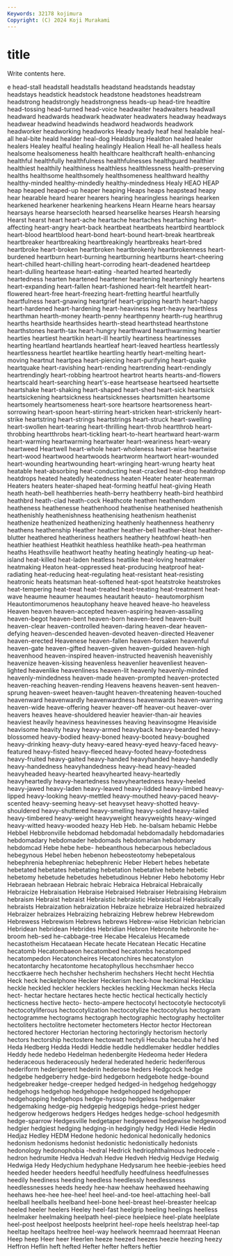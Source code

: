 ```yaml
---
Keywords: 32178 kojimura
Copyright: (C) 2024 Koji Murakami
---
```


# title

Write contents here.



e head-stall headstall headstalls headstand headstands headstay headstays headstick headstock
headstone headstones headstream headstrong headstrongly headstrongness heads-up head-tire headtire head-tossing
head-turned head-voice headwaiter headwaiters headwall headward headwards headwark headwater headwaters
headway headways headwear headwind headwinds headword headwords headwork headworker headworking
headworks Heady heady heaf heal healable heal-all heal-bite heald healder
heal-dog Healdsburg Healdton healed healer healers Healey healful healing healingly
Healion Heall he-all healless heals healsome healsomeness health healthcare healthcraft
health-enhancing healthful healthfully healthfulness healthfulnesses healthguard healthier healthiest healthily healthiness
healthless healthlessness health-preserving healths healthsome healthsomely healthsomeness healthward healthy healthy-minded
healthy-mindedly healthy-mindedness Healy HEAO HEAP heap heaped heaped-up heaper heaping
Heaps heaps heapstead heapy hear hearable heard hearer hearers hearing
hearingless hearings hearken hearkened hearkener hearkening hearkens Hearn Hearne hears
hearsay hearsays hearse hearsecloth hearsed hearselike hearses Hearsh hearsing Hearst
hearst heart heart-ache heartache heartaches heartaching heart-affecting heart-angry heart-back heartbeat
heartbeats heartbird heartblock heart-blood heartblood heart-bond heart-bound heart-break heartbreak heartbreaker
heartbreaking heartbreakingly heartbreaks heart-bred heartbroke heart-broken heartbroken heartbrokenly heartbrokenness heart-burdened
heartburn heart-burning heartburning heartburns heart-cheering heart-chilled heart-chilling heart-corroding heart-deadened heartdeep
heart-dulling heartease heart-eating -hearted hearted heartedly heartedness hearten heartened heartener
heartening hearteningly heartens heart-expanding heart-fallen heart-fashioned heart-felt heartfelt heart-flowered heart-free
heart-freezing heart-fretting heartful heartfully heartfulness heart-gnawing heartgrief heart-gripping hearth heart-happy
heart-hardened heart-hardening heart-heaviness heart-heavy hearthless hearthman hearth-money hearth-penny hearthpenny hearth-rug
hearthrug hearths hearthside hearthsides hearth-stead hearthstead hearthstone hearthstones hearth-tax heart-hungry
hearthward hearthwarming heartier hearties heartiest heartikin heart-ill heartily heartiness heartinesses
hearting heartland heartlands heartleaf heart-leaved heartless heartlessly heartlessness heartlet heartlike
heartling heartly heart-melting heart-moving heartnut heartpea heart-piercing heart-purifying heart-quake heartquake
heart-ravishing heart-rending heartrending heart-rendingly heartrendingly heart-robbing heartroot heartrot hearts hearts-and-flowers
heartscald heart-searching heart's-ease heartsease heartseed heartsette heartshake heart-shaking heart-shaped heart-shed
heart-sick heartsick heartsickening heartsickness heartsicknesses heartsmitten heartsome heartsomely heartsomeness heart-sore
heartsore heartsoreness heart-sorrowing heart-spoon heart-stirring heart-stricken heart-strickenly heart-strike heartstring heart-strings
heartstrings heart-struck heart-swelling heart-swollen heart-tearing heart-thrilling heart-throb heartthrob heart-throbbing heartthrobs
heart-tickling heart-to-heart heartward heart-warm heart-warming heartwarming heartwater heart-weariness heart-weary heartweed
Heartwell heart-whole heart-wholeness heart-wise heartwise heart-wood heartwood heartwoods heartworm heartwort
heart-wounded heart-wounding heartwounding heart-wringing heart-wrung hearty heat heatable heat-absorbing heat-conducting
heat-cracked heat-drop heatdrop heatdrops heated heatedly heatedness heaten Heater heater
heaterman Heaters heaters heater-shaped heat-forming heatful heat-giving Heath heath heath-bell
heathberries heath-berry heathberry heath-bird heathbird heathbrd heath-clad heath-cock Heathcote heathen
heathendom heatheness heathenesse heathenhood heathenise heathenised heathenish heathenishly heathenishness heathenising
heathenism heathenist heathenize heathenized heathenizing heathenly heathenness heathenry heathens heathenship
Heather heather heather-bell heather-bleat heather-blutter heathered heatheriness heathers heathery heathfowl
heath-hen heathier heathiest Heathkit heathless heathlike heath-pea heathrman heaths Heathsville
heathwort heathy heating heatingly heating-up heat-island heat-killed heat-laden heatless heatlike
heat-loving heatmaker heatmaking Heaton heat-oppressed heat-producing heatproof heat-radiating heat-reducing heat-regulating
heat-resistant heat-resisting heatronic heats heatsman heat-softened heat-spot heatstroke heatstrokes heat-tempering
heat-treat heat-treated heat-treating heat-treatment heat-wave heaume heaumer heaumes heautarit heauto-
heautomorphism Heautontimorumenos heautophany heave heaved heave-ho heaveless Heaven heaven heaven-accepted
heaven-aspiring heaven-assailing heaven-begot heaven-bent heaven-born heaven-bred heaven-built heaven-clear heaven-controlled heaven-daring
heaven-dear heaven-defying heaven-descended heaven-devoted heaven-directed Heavener heaven-erected Heavenese heaven-fallen heaven-forsaken
heavenful heaven-gate heaven-gifted heaven-given heaven-guided heaven-high heavenhood heaven-inspired heaven-instructed heavenish
heavenishly heavenize heaven-kissing heavenless heavenlier heavenliest heaven-lighted heavenlike heavenliness heaven-lit
heavenly heavenly-minded heavenly-mindedness heaven-made heaven-prompted heaven-protected heaven-reaching heaven-rending Heavens heavens
heaven-sent heaven-sprung heaven-sweet heaven-taught heaven-threatening heaven-touched heavenward heavenwardly heavenwardness heavenwards
heaven-warring heaven-wide heave-offering heaver heaver-off heaver-out heaver-over heavers heaves heave-shouldered
heavier heavier-than-air heavies heaviest heavily heaviness heavinesses heaving heavinsogme Heaviside
heavisome heavity heavy heavy-armed heavyback heavy-bearded heavy-blossomed heavy-bodied heavy-boned heavy-booted
heavy-boughed heavy-drinking heavy-duty heavy-eared heavy-eyed heavy-faced heavy-featured heavy-fisted heavy-fleeced heavy-footed
heavy-footedness heavy-fruited heavy-gaited heavy-handed heavyhanded heavy-handedly heavy-handedness heavyhandedness heavy-head heavy-headed
heavyheaded heavy-hearted heavyhearted heavy-heartedly heavyheartedly heavy-heartedness heavyheartedness heavy-heeled heavy-jawed heavy-laden
heavy-leaved heavy-lidded heavy-limbed heavy-lipped heavy-looking heavy-mettled heavy-mouthed heavy-paced heavy-scented heavy-seeming
heavy-set heavyset heavy-shotted heavy-shouldered heavy-shuttered heavy-smelling heavy-soled heavy-tailed heavy-timbered heavy-weight
heavyweight heavyweights heavy-winged heavy-witted heavy-wooded heazy Heb Heb. he-balsam hebamic
Hebbe Hebbel Hebbronville hebdomad hebdomadal hebdomadally hebdomadaries hebdomadary hebdomader hebdomads
hebdomarian hebdomary hebdomcad Hebe hebe hebe- hebeanthous hebecarpous hebecladous hebegynous
Hebel heben hebenon hebeosteotomy hebepetalous hebephrenia hebephreniac hebephrenic Heber Hebert
hebes hebetate hebetated hebetates hebetating hebetation hebetative hebete hebetic hebetomy
hebetude hebetudes hebetudinous Hebner Hebo hebotomy Hebr Hebraean hebraean Hebraic
hebraic Hebraica Hebraical Hebraically Hebraicize Hebraisation Hebraise Hebraised Hebraiser Hebraising
Hebraism hebraism Hebraist hebraist Hebraistic hebraistic Hebraistical Hebraistically hebraists Hebraization
hebraization Hebraize hebraize Hebraized hebraized Hebraizer hebraizes Hebraizing hebraizing Hebrew
hebrew Hebrewdom Hebrewess Hebrewism Hebrews hebrews Hebrew-wise Hebrician hebrician Hebridean
hebridean Hebrides Hebridian Hebron Hebronite hebronite he-broom heb-sed he-cabbage-tree Hecabe
Hecaleius Hecamede hecastotheism Hecataean Hecate hecate Hecatean Hecatic Hecatine hecatomb
Hecatombaeon hecatombed hecatombs hecatomped hecatompedon Hecatoncheires Hecatonchires hecatonstylon hecatontarchy hecatontome
hecatophyllous hecchsmhaer hecco hecctkaerre hech hechsher hechsherim hechshers Hecht hecht
Hechtia Heck heck heckelphone Hecker Heckerism heck-how heckimal Hecklau heckle
heckled heckler hecklers heckles heckling Heckman hecks Hecla hect- hectar
hectare hectares hecte hectic hectical hectically hecticly hecticness hective hecto-
hecto-ampere hectocotyl hectocotyle hectocotyli hectocotyliferous hectocotylization hectocotylize hectocotylus hectogram hectogramme
hectograms hectograph hectographic hectography hectoliter hectoliters hectolitre hectometer hectometers Hector
hector Hectorean hectored hectorer Hectorian hectoring hectoringly hectorism hectorly hectors
hectorship hectostere hectowatt hectyli Hecuba hecuba he'd hed Heda Hedberg
Hedda Heddi Heddie heddle heddlemaker heddler heddles Heddy hede hedebo
Hedelman hedenbergite Hedeoma heder Hedera hederaceous hederaceously hederal hederated hederic
hederiferous hederiform hederigerent hederin hederose heders Hedgcock hedge hedgebe hedgeberry
hedge-bird hedgeborn hedgebote hedge-bound hedgebreaker hedge-creeper hedged hedged-in hedgehog hedgehoggy
hedgehogs hedgehop hedgehoppe hedgehopped hedgehopper hedgehopping hedgehops hedge-hyssop hedgeless hedgemaker
hedgemaking hedge-pig hedgepig hedgepigs hedge-priest hedger hedgerow hedgerows hedgers Hedges
hedges hedge-school hedgesmith hedge-sparrow Hedgesville hedgetaper hedgeweed hedgewise hedgewood hedgier
hedgiest hedging hedging-in hedgingly hedgy Hedi Hedie Hedin Hedjaz Hedley
HEDM Hedone hedonic hedonical hedonically hedonics hedonism hedonisms hedonist hedonistic
hedonistically hedonists hedonology hedonophobia -hedral Hedrick hedriophthalmous hedrocele -hedron hedrumite
Hedva Hedvah Hedve Hedveh Hedvig Hedvige Hedwig Hedwiga Hedy Hedychium
hedyphane Hedysarum hee heebie-jeebies heed heeded heeder heeders heedful heedfully
heedfulness heedfulnesses heedily heediness heeding heedless heedlessly heedlessness heedlessnesses heeds
heedy hee-haw heehaw heehawed heehawing heehaws hee-hee hee-hee! heel heel-and-toe
heel-attaching heel-ball heelball heelballs heelband heel-bone heel-breast heel-breaster heelcap heeled
heeler heelers Heeley heel-fast heelgrip heeling heelings heelless heelmaker heelmaking
heelpath heel-piece heelpiece heel-plate heelplate heel-post heelpost heelposts heelprint heel-rope
heels heelstrap heel-tap heeltap heeltaps heeltree heel-way heelwork heemraad heemraat
Heenan Heep heep Heer heer Heerlen heeze heezed heezes heezie
heezing heezy Heffron Heflin heft hefted Hefter hefter hefters heftier
